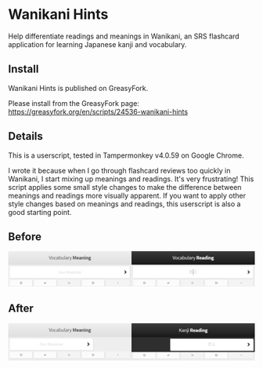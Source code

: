 # Wanikani Hints

Help differentiate readings and meanings in Wanikani, an SRS flashcard application for learning Japanese kanji and vocabulary.

## Install

Wanikani Hints is published on GreasyFork.

Please install from the GreasyFork page: https://greasyfork.org/en/scripts/24536-wanikani-hints

## Details

This is a userscript, tested in Tampermonkey v4.0.59 on Google Chrome.

I wrote it because when I go through flashcard reviews too quickly in Wanikani, I start mixing up meanings and readings. It's very frustrating! This script applies some small style changes to make the difference between meanings and readings more visually apparent. If you want to apply other style changes based on meanings and readings, this userscript is also a good starting point.

## Before

![before](before.png)

## After

![after](after.png)
